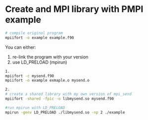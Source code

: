 # Create and MPI library with PMPI example

```bash
# compile original program
mpiifort -o example example.f90
```

You can either:
1. re-link the program with your version
2. use LD_PRELOAD (mpirun)

```bash
1.
mpiifort -c mysend.f90
mpiifort -o example exmaple.o mysend.o

2.
# create a shared library with my own version of mpi_send
mpiifort -shared -fpic -o libmysend.so mysend.f90

#run mpirun with LD_PRELOAD
mpirun -genv LD_PRELOAD ./libmysend.so -np 2 ./example
```
